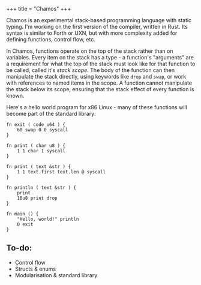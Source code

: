 +++
title = "Chamos"
+++

Chamos is an experimental stack-based programming language with static typing.
I'm working on the first version of the compiler, written in Rust. Its syntax
is similar to Forth or UXN, but with more complexity added for defining
functions, control flow, etc.

In Chamos, functions operate on the top of the stack rather than on variables.
Every item on the stack has a type - a function's "arguments" are a
requirement for what the top of the stack must look like for that function to
be called, called it's *stack scope*. The body of the function can
then manipulate the stack directly, using keywords like `drop` and `swap`, or
work with references to named items in the scope. A function cannot manipulate
the stack below its scope, ensuring that the stack effect of every function
is known.

Here's a hello world program for x86 Linux - many of these functions will
become part of the standard library:

```
fn exit ( code u64 ) {
    60 swap 0 0 syscall
}

fn print ( char u8 ) {
    1 1 char 1 syscall
}

fn print ( text &str ) {
    1 1 text.first text.len @ syscall
}

fn println ( text &str ) {
    print
    10u8 print drop
}

fn main () {
    "Hello, world!" println
    0 exit
}
```

## To-do:

* Control flow
* Structs & enums
* Modularisation & standard library